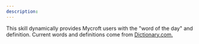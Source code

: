```yaml
---
description: 
---
```

This skill dynamically provides Mycroft users with the "word of the day" and definition. Current words and definitions come from
[Dictionary.com.](Dictionary.com)
